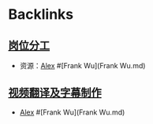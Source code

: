 
# Backlinks
## [岗位分工](岗位分工.md)
- 资源：[Alex](Alex.md) #[Frank Wu](Frank Wu.md)

## [视频翻译及字幕制作](视频翻译及字幕制作.md)
- [Alex](Alex.md) #[Frank Wu](Frank Wu.md)

